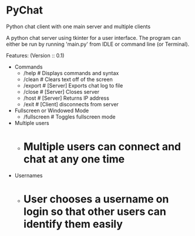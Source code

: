 # PyChat
Python chat client with one main server and multiple clients

A python chat server using tkinter for a user interface. The program can either be run by running 'main.py' from IDLE or command line (or Terminal).

Features: (Version :: 0.1)
  - Commands
    - /help # Displays commands and syntax
    - /clean # Clears text off of the screen
    - /export # [Server] Exports chat log to file
    - /close # [Server] Closes server
    - /host # [Server] Returns IP address
    - /exit # [Client] disconnects from server
  - Fullscreen or Windowed Mode
    - /fullscreen # Toggles fullscreen mode
  - Multiple users
    - # Multiple users can connect and chat at any one time
  - Usernames
    - # User chooses a username on login so that other users can identify them easily
